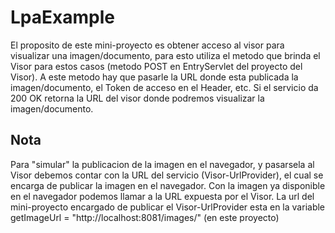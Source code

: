 # LpaExample

El proposito de este mini-proyecto es obtener acceso al visor para visualizar una imagen/documento, para esto utiliza el metodo que brinda el Visor para estos casos (metodo POST en EntryServlet del proyecto del Visor). A este metodo hay que pasarle la URL donde esta publicada la imagen/documento, el Token de acceso en el Header, etc. Si el servicio da 200 OK retorna la URL del visor donde podremos visualizar la imagen/documento.

## Nota

Para "simular" la publicacion de la imagen en el navegador, y pasarsela al Visor debemos contar con la URL del servicio (Visor-UrlProvider), el cual se encarga de publicar la imagen en el navegador. Con la imagen ya disponible en el navegador podemos llamar a la URL expuesta por el Visor. La url del mini-proyecto encargado de publicar el Visor-UrlProvider esta en la variable getImageUrl = "http://localhost:8081/images/" (en este proyecto)

